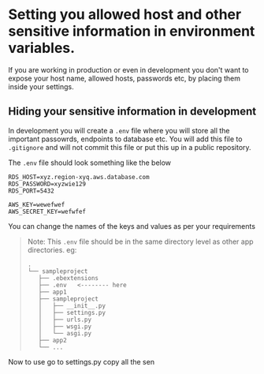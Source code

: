 # Setting you allowed host and other sensitive information in environment variables.

If you are working in production or even in development you don't want to expose your host name, allowed hosts, passwords etc, by placing them inside your settings.

## Hiding your sensitive information in development

In development you will create a `.env` file where you will store all the important passowrds, endpoints to database etc. You will add this file to `.gitignore` and will not commit this file or put this up in a public repository.

The `.env` file should look something like the below
```
RDS_HOST=xyz.region-xyq.aws.database.com
RDS_PASSWORD=xyzwie129
RDS_PORT=5432

AWS_KEY=wewefwef
AWS_SECRET_KEY=wefwfef
```
You can change the names of the keys and values as per your requirements

> Note: This `.env` file should be in the same directory level as other app directories.
eg:
>```
>.
>└── sampleproject
>    ├── .ebextensions
>    ├── .env   <-------- here
>    ├── app1
>    ├── sampleproject
>    │   ├── __init__.py
>    │   ├── settings.py
>    │   ├── urls.py
>    │   ├── wsgi.py
>    │   └── asgi.py
>    ├── app2
>    └── ...
>```

Now to use go to settings.py copy all the sen